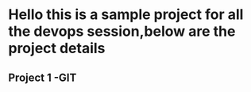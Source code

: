 
# Hello this is a sample project for all the devops session,below are the project details

## Project 1 -GIT
